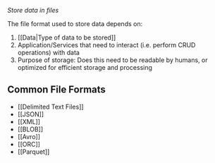 *Store data in files*

The file format used to store data depends on:
1. [[Data|Type of data to be stored]]
2. Application/Services that need to interact (i.e. perform CRUD operations) with data
3. Purpose of storage: Does this need to be readable by humans, or optimized for efficient storage and processing
## Common File Formats
- [[Delimited Text Files]]
- [[JSON]]
- [[XML]]
- [[BLOB]]
- [[Avro]]
- [[ORC]]
- [[Parquet]]